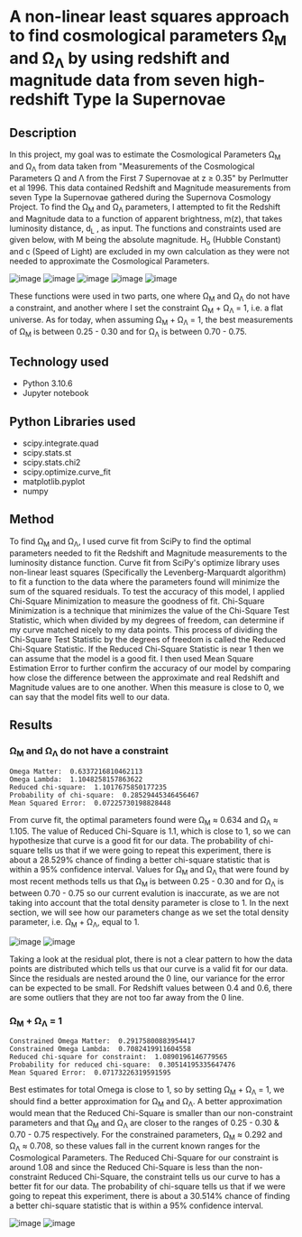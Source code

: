 # A non-linear least squares approach to find cosmological parameters Ω<sub>M</sub> and Ω<sub>Λ</sub> by using redshift and magnitude data from seven high-redshift Type Ia Supernovae 
## Description
In this project, my goal was to estimate the Cosmological Parameters Ω<sub>M</sub> and Ω<sub>Λ</sub> from data taken from "Measurements of the Cosmological Parameters Ω and Λ from the First 7 Supernovae at z ≥ 0.35" by Perlmutter et al 1996. This data contained Redshift and Magnitude measurements from seven Type Ia Supernovae gathered during the Supernova Cosmology Project. To find the Ω<sub>M</sub> and Ω<sub>Λ</sub> parameters, I attempted to fit the Redshift and Magnitude data to a function of apparent brightness, m(z), that takes luminosity distance, d<sub>L</sub> , as input. The functions and constraints used are given below, with M being the absolute magnitude. H<sub>o</sub> (Hubble Constant) and c (Speed of Light) are excluded in my own calculation as they were not needed to approximate the Cosmological Parameters. 

![image](https://user-images.githubusercontent.com/113722000/191138243-4a2cd913-da4a-4ee4-9fc0-5408d1110f34.png)
![image](https://user-images.githubusercontent.com/113722000/191138192-aef152c7-f200-4283-91d1-a06f032c095e.png)
![image](https://user-images.githubusercontent.com/113722000/191138008-498ff1c7-04e1-4f01-9800-5f65a03f84cc.png)
![image](https://user-images.githubusercontent.com/113722000/191138104-4d783c65-9034-46e7-8626-d6491b347b29.png)
![image](https://user-images.githubusercontent.com/113722000/191138161-d3869cde-0678-45fe-9542-40e90224619c.png)

These functions were used in two parts, one where Ω<sub>M</sub> and Ω<sub>Λ</sub> do not have a constraint, and another where I set the constraint Ω<sub>M</sub> + Ω<sub>Λ</sub> = 1, i.e. a flat universe. As for today, when assuming Ω<sub>M</sub> + Ω<sub>Λ</sub> = 1, the best measurements of Ω<sub>M</sub> is between 0.25 - 0.30 and for Ω<sub>Λ</sub> is between 0.70 - 0.75. 

## Technology used
- Python 3.10.6 
- Jupyter notebook
## Python Libraries used
- scipy.integrate.quad
- scipy.stats.st
- scipy.stats.chi2
- scipy.optimize.curve_fit
- matplotlib.pyplot
- numpy

## Method 
To find Ω<sub>M</sub> and Ω<sub>Λ</sub>, I used curve fit from SciPy to find the optimal parameters needed to fit the Redshift and Magnitude measurements to the luminosity distance function. Curve fit from SciPy's optimize library uses non-linear least squares (Specifically the Levenberg-Marquardt algorithm) to fit a function to the data where the parameters found will minimize the sum of the squared residuals. To test the accuracy of this model, I applied Chi-Square Minimization to measure the goodness of fit. Chi-Square Minimization is a technique that minimizes the value of the Chi-Square Test Statistic, which when divided by my degrees of freedom, can determine if my curve matched nicely to my data points. This process of dividing the Chi-Square Test Statistic by the degrees of freedom is called the Reduced Chi-Square Statistic. If the Reduced Chi-Square Statistic is near 1 then we can assume that the model is a good fit. I then used Mean Square Estimation Error to further confirm the accuracy of our model by comparing how close the difference between the approximate and real Redshift and Magnitude values are to one another. When this measure is close to 0, we can say that the model fits well to our data. 
 
## Results 
### Ω<sub>M</sub> and Ω<sub>Λ</sub> do not have a constraint

```
Omega Matter:  0.6337216810462113
Omega Lambda:  1.1048258157863622
Reduced chi-square:  1.1017675850177235
Probability of chi-square:  0.28529445346456467
Mean Squared Error:  0.07225730198828448
```
From curve fit, the optimal parameters found were Ω<sub>M</sub> ≈ 0.634 and Ω<sub>Λ</sub> ≈ 1.105. The value of Reduced Chi-Square is 1.1, which is close to 1, so we can hypothesize that curve is a good fit for our data. The probability of chi-square tells us that if we were going to repeat this experiment, there is about a 28.529% chance of finding a better chi-square statistic that is within a 95% confidence interval. Values for Ω<sub>M</sub> and Ω<sub>Λ</sub> that were found by most recent methods tells us that Ω<sub>M</sub> is between 0.25 - 0.30 and for Ω<sub>Λ</sub> is between 0.70 - 0.75 so our current evalution is inaccurate, as we are not taking into account that the total density parameter is close to 1. In the next section, we will see how our parameters change as we set the total density parameter, i.e.  Ω<sub>M</sub> + Ω<sub>Λ</sub>, equal to 1. 

![image](https://user-images.githubusercontent.com/113722000/191159442-44364487-78d7-4c33-991a-1a78f6bdd90e.png)
![image](https://user-images.githubusercontent.com/113722000/191159570-550be766-966e-4998-b664-d3e5e683a7a2.png)

Taking a look at the residual plot, there is not a clear pattern to how the data points are distributed which tells us that our curve is a valid fit for our data. Since the residuals are nested around the 0 line, our variance for the error can be expected to be small. For Redshift values between 0.4 and 0.6, there are some outliers that they are not too far away from the 0 line.  

###  Ω<sub>M</sub> + Ω<sub>Λ</sub> = 1

```
Constrained Omega Matter:  0.29175800883954417
Constrained Omega Lambda:  0.7082419911604558
Reduced chi-square for constraint:  1.0890196146779565
Probability for reduced chi-square:  0.30514195335647476
Mean Squared Error:  0.07173226319591595
```
Best estimates for total Omega is close to 1, so by setting Ω<sub>M</sub> + Ω<sub>Λ</sub> = 1, we should find a better approximation for Ω<sub>M</sub> and Ω<sub>Λ</sub>. A better approximation would mean that the Reduced Chi-Square is smaller than our non-constraint parameters and that Ω<sub>M</sub> and Ω<sub>Λ</sub> are closer to the ranges of 0.25 - 0.30 & 0.70 - 0.75 respectively. For the constrained parameters, Ω<sub>M</sub> ≈ 0.292 and Ω<sub>Λ</sub> ≈ 0.708, so these values fall in the current known ranges for the Cosmological Parameters. The Reduced Chi-Square for our constraint is around 1.08 and since the Reduced Chi-Square is less than the non-constraint Reduced Chi-Square, the constraint tells us our curve to has a better fit for our data.  The probability of chi-square tells us that if we were going to repeat this experiment, there is about a 30.514% chance of finding a better chi-square statistic that is within a 95% confidence interval.  

![image](https://user-images.githubusercontent.com/113722000/191163492-5f446a7c-a749-4189-8b57-d7c6d37a0e4b.png)
![image](https://user-images.githubusercontent.com/113722000/191163529-a7dab9ab-e221-42e1-aba8-05781626425e.png)

